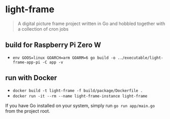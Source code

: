 # light-frame

> A digital picture frame project written in Go and hobbled together with a collection of cron jobs

## build for Raspberry Pi Zero W
- `env GOOS=linux GOARCH=arm GOARM=6 go build -o ../executable/light-frame-app-pi -C app -v`

## run with Docker
- `docker build -t light-frame -f build/package/Dockerfile .`
- `docker run -it --rm --name light-frame-instance light-frame`

If you have Go installed on your system, simply run `go run app/main.go` from the project root.
